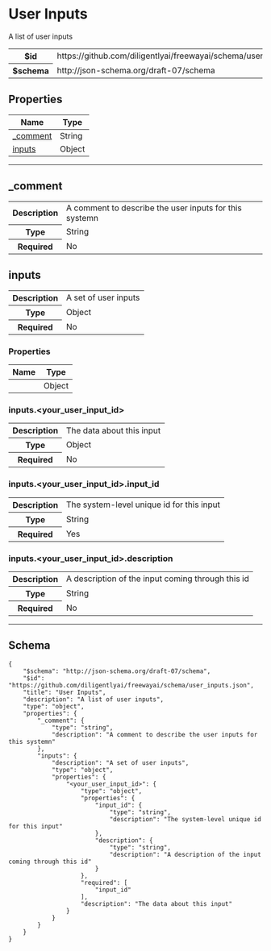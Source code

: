 

# User Inputs

<p>A list of user inputs</p>

<table>
<tbody>
<tr><th>$id</th><td>https://github.com/diligentlyai/freewayai/schema/user_inputs.json</td></tr>
<tr><th>$schema</th><td>http://json-schema.org/draft-07/schema</td></tr>
</tbody>
</table>

## Properties

<table class="jssd-properties-table"><thead><tr><th colspan="2">Name</th><th>Type</th></tr></thead><tbody><tr><td colspan="2"><a href="#_comment">_comment</a></td><td>String</td></tr><tr><td colspan="2"><a href="#inputs">inputs</a></td><td>Object</td></tr></tbody></table>



<hr />


## _comment


<table class="jssd-property-table">
  <tbody>
    <tr>
      <th>Description</th>
      <td colspan="2">A comment to describe the user inputs for this systemn</td>
    </tr>
    <tr><th>Type</th><td colspan="2">String</td></tr>
    <tr>
      <th>Required</th>
      <td colspan="2">No</td>
    </tr>
    
  </tbody>
</table>




## inputs


<table class="jssd-property-table">
  <tbody>
    <tr>
      <th>Description</th>
      <td colspan="2">A set of user inputs</td>
    </tr>
    <tr><th>Type</th><td colspan="2">Object</td></tr>
    <tr>
      <th>Required</th>
      <td colspan="2">No</td>
    </tr>
    
  </tbody>
</table>

### Properties
  <table class="jssd-properties-table"><thead><tr><th colspan="2">Name</th><th>Type</th></tr></thead><tbody><tr><td colspan="2"><a href="#inputs<your_user_input_id>"><your_user_input_id></a></td><td>Object</td></tr></tbody></table>


### inputs.&lt;your_user_input_id&gt;


<table class="jssd-property-table">
  <tbody>
    <tr>
      <th>Description</th>
      <td colspan="2">The data about this input</td>
    </tr>
    <tr><th>Type</th><td colspan="2">Object</td></tr>
    <tr>
      <th>Required</th>
      <td colspan="2">No</td>
    </tr>
    
  </tbody>
</table>



### inputs.&lt;your_user_input_id&gt;.input_id


<table class="jssd-property-table">
  <tbody>
    <tr>
      <th>Description</th>
      <td colspan="2">The system-level unique id for this input</td>
    </tr>
    <tr><th>Type</th><td colspan="2">String</td></tr>
    <tr>
      <th>Required</th>
      <td colspan="2">Yes</td>
    </tr>
    
  </tbody>
</table>




### inputs.&lt;your_user_input_id&gt;.description


<table class="jssd-property-table">
  <tbody>
    <tr>
      <th>Description</th>
      <td colspan="2">A description of the input coming through this id</td>
    </tr>
    <tr><th>Type</th><td colspan="2">String</td></tr>
    <tr>
      <th>Required</th>
      <td colspan="2">No</td>
    </tr>
    
  </tbody>
</table>











<hr />

## Schema
```
{
    "$schema": "http://json-schema.org/draft-07/schema",
    "$id": "https://github.com/diligentlyai/freewayai/schema/user_inputs.json",
    "title": "User Inputs",
    "description": "A list of user inputs",
    "type": "object",
    "properties": {
        "_comment": {
            "type": "string",
            "description": "A comment to describe the user inputs for this systemn"
        },
        "inputs": {
            "description": "A set of user inputs",
            "type": "object",
            "properties": {
                "<your_user_input_id>": {
                    "type": "object",
                    "properties": {
                        "input_id": {
                            "type": "string",
                            "description": "The system-level unique id for this input"
                        },
                        "description": {
                            "type": "string",
                            "description": "A description of the input coming through this id"
                        }
                    },
                    "required": [
                        "input_id"
                    ],
                    "description": "The data about this input"
                }
            }
        }
    }
}
```


